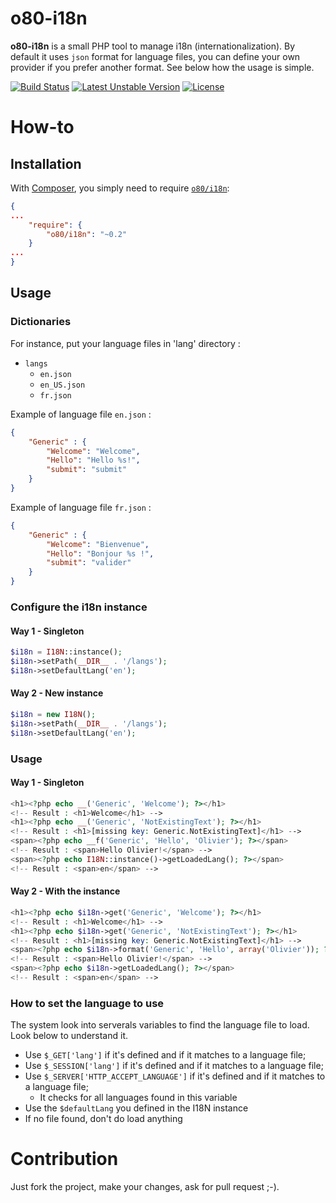 # o80-i18n

**o80-i18n** is a small PHP tool to manage i18n (internationalization). By default it uses `json` format for language files, you can define your own provider if you prefer another format.
See below how the usage is simple.

[![Build Status](https://travis-ci.org/olivierperez/o80-i18n.svg)](https://travis-ci.org/olivierperez/o80-i18n)
[![Latest Unstable Version](https://poser.pugx.org/o80/i18n/v/unstable.svg)](https://packagist.org/packages/o80/i18n)
[![License](https://poser.pugx.org/o80/i18n/license.svg)](https://tldrlegal.com/l/apache2)

# How-to

## Installation

With [Composer](http://getcomposer.org/), you simply need to require [`o80/i18n`](https://packagist.org/packages/o80/i18n):

```json
{
...
    "require": {
        "o80/i18n": "~0.2"
    }
...
}
```

## Usage

### Dictionaries

For instance, put your language files in 'lang' directory :

* `langs`
    * `en.json`
    * `en_US.json`
    * `fr.json`

Example of language file `en.json` :

```json
{
    "Generic" : {
        "Welcome": "Welcome",
        "Hello": "Hello %s!",
        "submit": "submit"
    }
}
```

Example of language file `fr.json` :

```json
{
    "Generic" : {
        "Welcome": "Bienvenue",
        "Hello": "Bonjour %s !",
        "submit": "valider"
    }
}
```

### Configure the i18n instance

#### Way 1 - Singleton

```php
$i18n = I18N::instance();
$i18n->setPath(__DIR__ . '/langs');
$i18n->setDefaultLang('en');
```

#### Way 2 - New instance

```php
$i18n = new I18N();
$i18n->setPath(__DIR__ . '/langs');
$i18n->setDefaultLang('en');
```

### Usage

#### Way 1 - Singleton

```php
<h1><?php echo __('Generic', 'Welcome'); ?></h1>
<!-- Result : <h1>Welcome</h1> -->
<h1><?php echo __('Generic', 'NotExistingText'); ?></h1>
<!-- Result : <h1>[missing key: Generic.NotExistingText]</h1> -->
<span><?php echo __f('Generic', 'Hello', 'Olivier'); ?></span>
<!-- Result : <span>Hello Olivier!</span> -->
<span><?php echo I18N::instance()->getLoadedLang(); ?></span>
<!-- Result : <span>en</span> -->
```

#### Way 2 - With the instance

```php
<h1><?php echo $i18n->get('Generic', 'Welcome'); ?></h1>
<!-- Result : <h1>Welcome</h1> -->
<h1><?php echo $i18n->get('Generic', 'NotExistingText'); ?></h1>
<!-- Result : <h1>[missing key: Generic.NotExistingText]</h1> -->
<span><?php echo $i18n->format('Generic', 'Hello', array('Olivier')); ?></span>
<!-- Result : <span>Hello Olivier!</span> -->
<span><?php echo $i18n->getLoadedLang(); ?></span>
<!-- Result : <span>en</span> -->
```

### How to set the language to use

The system look into serverals variables to find the language file to load. Look below to understand it.

* Use `$_GET['lang']` if it's defined and if it matches to a language file;
* Use `$_SESSION['lang']` if it's defined and if it matches to a language file;
* Use `$_SERVER['HTTP_ACCEPT_LANGUAGE']` if it's defined and if it matches to a language file;
    * It checks for all languages found in this variable
* Use the `$defaultLang` you defined in the I18N instance
* If no file found, don't do load anything

# Contribution

Just fork the project, make your changes, ask for pull request ;-).
